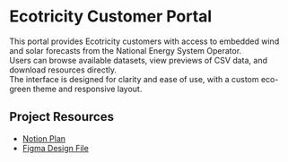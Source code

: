 # Ecotricity Customer Portal

This portal provides Ecotricity customers with access to embedded wind and solar forecasts from the National Energy System Operator.  
Users can browse available datasets, view previews of CSV data, and download resources directly.  
The interface is designed for clarity and ease of use, with a custom eco-green theme and responsive layout.


## Project Resources

- [Notion Plan](https://www.notion.so/Process-2752753326eb80cea00bdd2e49786514?source=copy_link)
- [Figma Design File](https://www.figma.com/design/e6H99DSHpXaTrplaLHJmNX/Ecotricity?node-id=0-1&t=EWBDycDUAkqOl7u3-1)
